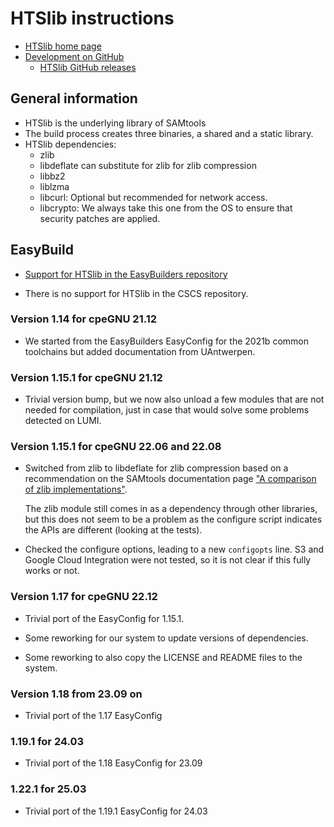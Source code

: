 # HTSlib instructions

-   [HTSlib home page](http://www.htslib.org/)
-   [Development on GitHub](https://github.com/samtools/htslib)
    -   [HTSlib GitHub releases](https://github.com/samtools/htslib/releases)


## General information

-   HTSlib is the underlying library of SAMtools
-   The build process creates three binaries, a shared and a static library.
-   HTSlib dependencies:
    -   zlib
    -   libdeflate can substitute for zlib for zlib compression
    -   libbz2
    -   liblzma
    -   libcurl: Optional but recommended for network access.
    -   libcrypto: We always take this one from the OS to ensure that security patches
        are applied.

## EasyBuild

-  [Support for HTSlib in the EasyBuilders repository](https://github.com/easybuilders/easybuild-easyconfigs/tree/develop/easybuild/easyconfigs/h/HTSlib)

-   There is no support for HTSlib in the CSCS repository.

### Version 1.14 for cpeGNU 21.12

-   We started from the EasyBuilders EasyConfig for the 2021b common
    toolchains but added documentation from UAntwerpen.

### Version 1.15.1 for cpeGNU 21.12

-   Trivial version bump, but we now also unload a few modules that are
    not needed for compilation, just in case that would solve some problems
    detected on LUMI.

    
### Version 1.15.1 for cpeGNU 22.06 and 22.08

-   Switched from zlib to libdeflate for zlib compression based on a recommendation on the SAMtools
    documentation page ["A comparison of zlib implementations"](http://www.htslib.org/benchmarks/zlib.html).
    
    The zlib module still comes in as a dependency through other libraries, but this does not seem to
    be a problem as the configure script indicates the APIs are different (looking 
    at the tests).
    
-   Checked the configure options, leading to a new `configopts` line. S3 and Google 
    Cloud Integration were not tested, so it is not clear if this fully works or not.

    
### Version 1.17 for cpeGNU 22.12

-   Trivial port of the EasyConfig for 1.15.1.

-   Some reworking for our system to update versions of dependencies.

-   Some reworking to also copy the LICENSE and README files to the system.


### Version 1.18 from 23.09 on

-   Trivial port of the 1.17 EasyConfig


### 1.19.1 for 24.03

-   Trivial port of the 1.18 EasyConfig for 23.09


### 1.22.1 for 25.03

-   Trivial port of the 1.19.1 EasyConfig for 24.03
